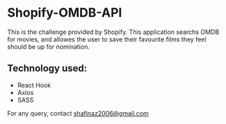 # Shopify-OMDB-API

This is the challenge provided by Shopify. 
This application searchs OMDB for movies, and allowes the user to save their
favourite films they feel should be up for nomination.

## Technology used:

* React Hook
* Axios
* SASS

For any query, contact shafinaz2006@gmail.com
